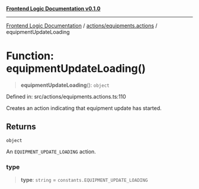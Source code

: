 [**Frontend Logic Documentation v0.1.0**](../../../README.md)

***

[Frontend Logic Documentation](../../../modules.md) / [actions/equipments.actions](../README.md) / equipmentUpdateLoading

# Function: equipmentUpdateLoading()

> **equipmentUpdateLoading**(): `object`

Defined in: src/actions/equipments.actions.ts:110

Creates an action indicating that equipment update has started.

## Returns

`object`

An `EQUIPMENT_UPDATE_LOADING` action.

### type

> **type**: `string` = `constants.EQUIPMENT_UPDATE_LOADING`
